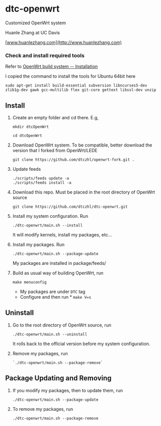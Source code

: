 # dtc-openwrt
Customized OpenWrt system

Huanle Zhang at UC Davis

[www.huanlezhang.com](http://www.huanlezhang.com)

### Check and install required tools

Refer to [OpenWrt build system -- Installation](https://wiki.openwrt.org/doc/howto/buildroot.exigence)
    
I copied the command to install the tools for Ubuntu 64bit here

`sudo apt-get install build-essential subversion libncurses5-dev zlib1g-dev gawk gcc-multilib flex git-core gettext libssl-dev unzip`
        

## Install
1. Create an empty folder and cd there. E.g, 

      `mkdir dtcOpenWrt`
      
      `cd dtcOpenWrt`
     
2. Download OpenWrt system. To be compatible, better download the version that I forked from OpenWrt/LEDE

    `git clone https://github.com/dtczhl/openwrt-fork.git .`

3. Update feeds

    ```shell
    ./scripts/feeds update -a
    ./scripts/feeds install -a
    ```

3. Download this repo. Must be placed in the root directory of OpenWrt source

    `git clone https://github.com/dtczhl/dtc-openwrt.git`
    
4. Install my system configuration. Run 

    `./dtc-openwrt/main.sh --install`
    
    It will modify kernels, install my packages, etc...
    
5. Install my packages. Run

    `./dtc-openwrt/main.sh --package-update`
    
    My packages are installed in package/feeds/	
    
7. Build as usual way of building OpenWrt, run

    `make menuconfig` 

     * My packages are under `DTC` tag
     * Configure and then run
    		* `make V=s`

## Uninstall

1. Go to the root directory of OpenWrt source, run

    `./dtc-openwrt/main.sh --uninstall`
    
    It rolls back to the official version before my system configuration.

 2. Remove my packages, run

		`./dtc-openwrt/main.sh --package-remove`
    
## Package Updating and Removing

1. If you modify my packages, then to update them, run
  
    `./dtc-openwrt/main.sh --package-update`
    
2. To remove my packages, run

    `./dtc-openwrt/main.sh --package-remove`
